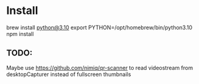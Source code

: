 # Install

brew install python@3.10
export PYTHON=/opt/homebrew/bin/python3.10
npm install

## TODO:

Maybe use https://github.com/nimiq/qr-scanner to read videostream from desktopCapturer instead of fullscreen thumbnails